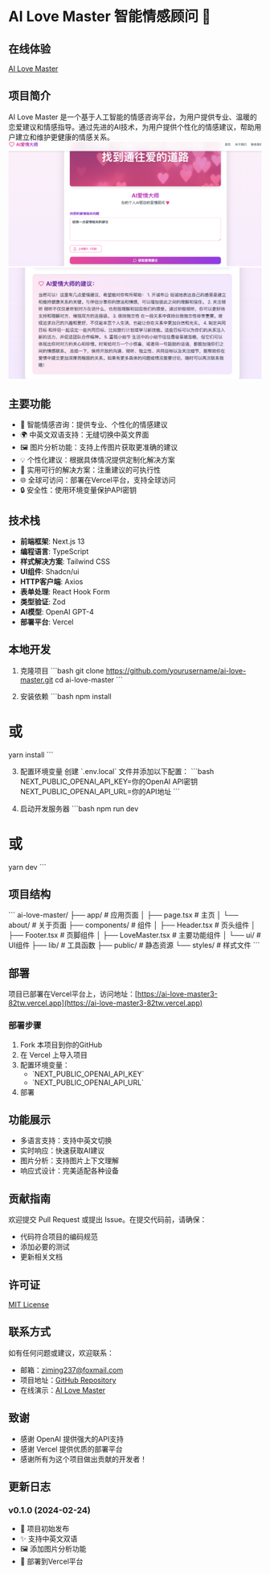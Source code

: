 # AI Love Master 智能情感顾问 💝

## 在线体验
[AI Love Master](https://ai-love-master3-82tw.vercel.app)

## 项目简介
AI Love Master 是一个基于人工智能的情感咨询平台，为用户提供专业、温暖的恋爱建议和情感指导。通过先进的AI技术，为用户提供个性化的情感建议，帮助用户建立和维护更健康的情感关系。
![alt text](image-1.png)
![alt text](image.png)
## 主要功能
- 💬 智能情感咨询：提供专业、个性化的情感建议
- 🌍 中英文双语支持：无缝切换中英文界面
- 🖼️ 图片分析功能：支持上传图片获取更准确的建议
- 💡 个性化建议：根据具体情况提供定制化解决方案
- 🎯 实用可行的解决方案：注重建议的可执行性
- 🌐 全球可访问：部署在Vercel平台，支持全球访问
- 🔒 安全性：使用环境变量保护API密钥

## 技术栈
- **前端框架**: Next.js 13
- **编程语言**: TypeScript
- **样式解决方案**: Tailwind CSS
- **UI组件**: Shadcn/ui
- **HTTP客户端**: Axios
- **表单处理**: React Hook Form
- **类型验证**: Zod
- **AI模型**: OpenAI GPT-4
- **部署平台**: Vercel

## 本地开发
1. 克隆项目
\`\`\`bash
git clone https://github.com/yourusername/ai-love-master.git
cd ai-love-master
\`\`\`

2. 安装依赖
\`\`\`bash
npm install
# 或
yarn install
\`\`\`

3. 配置环境变量
创建 \`.env.local\` 文件并添加以下配置：
\`\`\`bash
NEXT_PUBLIC_OPENAI_API_KEY=你的OpenAI API密钥
NEXT_PUBLIC_OPENAI_API_URL=你的API地址
\`\`\`

4. 启动开发服务器
\`\`\`bash
npm run dev
# 或
yarn dev
\`\`\`

## 项目结构
\`\`\`
ai-love-master/
├── app/                # 应用页面
│   ├── page.tsx       # 主页
│   └── about/         # 关于页面
├── components/         # 组件
│   ├── Header.tsx     # 页头组件
│   ├── Footer.tsx     # 页脚组件
│   ├── LoveMaster.tsx # 主要功能组件
│   └── ui/            # UI组件
├── lib/               # 工具函数
├── public/            # 静态资源
└── styles/            # 样式文件
\`\`\`

## 部署
项目已部署在Vercel平台上，访问地址：[https://ai-love-master3-82tw.vercel.app](https://ai-love-master3-82tw.vercel.app)

### 部署步骤
1. Fork 本项目到你的GitHub
2. 在 Vercel 上导入项目
3. 配置环境变量：
   - \`NEXT_PUBLIC_OPENAI_API_KEY\`
   - \`NEXT_PUBLIC_OPENAI_API_URL\`
4. 部署

## 功能展示
- 多语言支持：支持中英文切换
- 实时响应：快速获取AI建议
- 图片分析：支持图片上下文理解
- 响应式设计：完美适配各种设备

## 贡献指南
欢迎提交 Pull Request 或提出 Issue。在提交代码前，请确保：
- 代码符合项目的编码规范
- 添加必要的测试
- 更新相关文档

## 许可证
[MIT License](LICENSE)

## 联系方式
如有任何问题或建议，欢迎联系：
- 邮箱：ziming237@foxmail.com
- 项目地址：[GitHub Repository](https://github.com/yourusername/ai-love-master)
- 在线演示：[AI Love Master](https://ai-love-master3-82tw.vercel.app)

## 致谢
- 感谢 OpenAI 提供强大的API支持
- 感谢 Vercel 提供优质的部署平台
- 感谢所有为这个项目做出贡献的开发者！

## 更新日志
### v0.1.0 (2024-02-24)
- 🎉 项目初始发布
- ✨ 支持中英文双语
- 🖼️ 添加图片分析功能
- 🚀 部署到Vercel平台